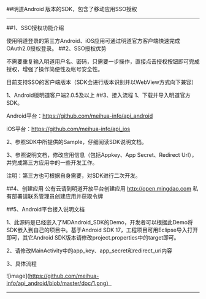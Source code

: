##明道Android 版本的SDK，包含了移动应用SSO授权


***

##1、SSO授权功能介绍

使用明道登录的第三方Android、iOS应用可通过明道官方客户端快速完成OAuth2.0授权登录。
##2、SSO授权优势

不需要重复输入明道用户名、密码，只需要一步操作，直接点击授权按钮即可完成授权，增强了操作简便性及帐号安全性。

目前支持SSO的客户端版本（SDK会进行版本识别并以WebView方式向下兼容）

1、Android版明道客户端2.0.5及以上
##3、接入流程
1、下载并导入明道官方SDK。

Android平台：https://github.com/meihua-info/api_android

iOS平台：https://github.com/meihua-info/api_ios

2、参照SDK中所提供的Sample，仔细阅读SDK说明文档。

3、参照说明文档，修改应用信息（包括Appkey、App Secret、Redirect Url），并完成第三方应用中的一些开发工作。

注明：第三方也可根据自身需要，对SDK进行二次开发。


##4、创建应用
公有云请到明道开放平台创建应用 <http://open.mingdao.com> 私有部署请联系管理员创建应用并获取令牌


##5、Android平台接入说明文档

1、此源码是已经嵌入了MDAndroid_SDK的Demo，开发者可以根据此Demo将SDK嵌入到自己的项目中。基于Android SDK 17，工程项目可用Eclipse导入打开即可，其它Android SDK版本请修改project.properties中的target即可。

2、请修改MainActivity中的app_key、app_secret和redirect_uri内容

3、具体流程

![image](https://github.com/meihua-info/api_android/blob/master/doc/1.png）

***